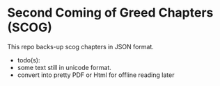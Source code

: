 **Second Coming of Greed Chapters (SCOG)**
==========================================

This repo backs-up scog chapters in JSON format.

* todo(s): 
 * some text still in unicode format. 
 * convert into pretty PDF or Html for offline reading later
